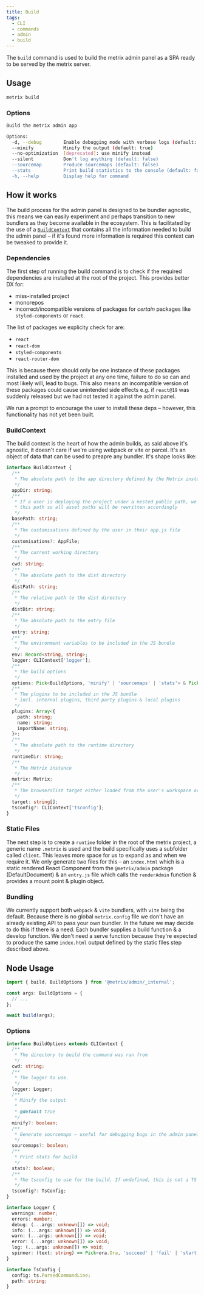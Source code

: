 ```yaml
---
title: Build
tags:
  - CLI
  - commands
  - admin
  - build
---
```


The `build` command is used to build the metrix admin panel as a SPA ready to be served by the metrix server.

## Usage

```bash
metrix build
```

### Options

```bash
Build the metrix admin app

Options:
  -d, --debug        Enable debugging mode with verbose logs (default: false)
  --minify           Minify the output (default: true)
  --no-optimization  [deprecated]: use minify instead
  --silent           Don't log anything (default: false)
  --sourcemap        Produce sourcemaps (default: false)
  --stats            Print build statistics to the console (default: false)
  -h, --help         Display help for command
```

## How it works

The build process for the admin panel is designed to be bundler agnostic, this means we can easily experiment and perhaps transition to new bundlers as they become available in the ecosystem. This is facilitated by the use of a [`BuildContext`](#buildcontext) that contains all the information needed to build the admin panel – if it's found more information is required this context can be tweaked to provide it.

### Dependencies

The first step of running the build command is to check if the required dependencies are installed at the root of the project. This provides better DX for:

- miss-installed project
- monorepos
- incorrect/incompatible versions of packages for _certain_ packages like `styled-components` or `react`.

The list of packages we explicity check for are:

- `react`
- `react-dom`
- `styled-components`
- `react-router-dom`

This is because there should only be one instance of these packages installed and used by the project at any one time, failure to do so can and most likely will, lead to bugs. This also means an incompatible version of these packages could cause unintended side effects e.g. if `react@19` was suddenly released but we had not tested it against the admin panel.

We run a prompt to encourage the user to install these deps – however, this functionality has not yet been built.

### BuildContext

The build context is the heart of how the admin builds, as said above it's agnostic, it doesn't care if we're using webpack or vite or parcel. It's an object of data that can be used to preapre any bundler. It's shape looks like:

```ts
interface BuildContext {
  /**
   * The absolute path to the app directory defined by the Metrix instance
   */
  appDir: string;
  /**
   * If a user is deploying the project under a nested public path, we use
   * this path so all asset paths will be rewritten accordingly
   */
  basePath: string;
  /**
   * The customisations defined by the user in their app.js file
   */
  customisations?: AppFile;
  /**
   * The current working directory
   */
  cwd: string;
  /**
   * The absolute path to the dist directory
   */
  distPath: string;
  /**
   * The relative path to the dist directory
   */
  distDir: string;
  /**
   * The absolute path to the entry file
   */
  entry: string;
  /**
   * The environment variables to be included in the JS bundle
   */
  env: Record<string, string>;
  logger: CLIContext['logger'];
  /**
   * The build options
   */
  options: Pick<BuildOptions, 'minify' | 'sourcemaps' | 'stats'> & Pick<DevelopOptions, 'open'>;
  /**
   * The plugins to be included in the JS bundle
   * incl. internal plugins, third party plugins & local plugins
   */
  plugins: Array<{
    path: string;
    name: string;
    importName: string;
  }>;
  /**
   * The absolute path to the runtime directory
   */
  runtimeDir: string;
  /**
   * The Metrix instance
   */
  metrix: Metrix;
  /**
   * The browserslist target either loaded from the user's workspace or falling back to the default
   */
  target: string[];
  tsconfig?: CLIContext['tsconfig'];
}
```

### Static Files

The next step is to create a `runtime` folder in the root of the metrix project, a generic name `.metrix` is used and the build specifically uses a subfolder called `client`. This leaves more space for us to expand as and when we require it. We only generate two files for this – an `index.html` which is a static rendered React Component from the `@metrix/admin` package (DefaultDocument) & an `entry.js` file which calls the `renderAdmin` function & provides a mount point & plugin object.

### Bundling

We currently support both `webpack` & `vite` bundlers, with `vite` being the default. Because there is no global `metrix.config` file we don't have an already existing API to pass your own bundler. In the future we may decide to do this if there is a need. Each bundler supplies a build function & a develop function. We don't need a serve function because they're expected to produce the same `index.html` output defined by the static files step described above.

## Node Usage

```ts
import { build, BuildOptions } from '@metrix/admin/_internal';

const args: BuildOptions = {
  // ...
};

await build(args);
```

### Options

```ts
interface BuildOptions extends CLIContext {
  /**
   * The directory to build the command was ran from
   */
  cwd: string;
  /**
   * The logger to use.
   */
  logger: Logger;
  /**
   * Minify the output
   *
   * @default true
   */
  minify?: boolean;
  /**
   * Generate sourcemaps – useful for debugging bugs in the admin panel UI.
   */
  sourcemaps?: boolean;
  /**
   * Print stats for build
   */
  stats?: boolean;
  /**
   * The tsconfig to use for the build. If undefined, this is not a TS project.
   */
  tsconfig?: TsConfig;
}

interface Logger {
  warnings: number;
  errors: number;
  debug: (...args: unknown[]) => void;
  info: (...args: unknown[]) => void;
  warn: (...args: unknown[]) => void;
  error: (...args: unknown[]) => void;
  log: (...args: unknown[]) => void;
  spinner: (text: string) => Pick<ora.Ora, 'succeed' | 'fail' | 'start' | 'text'>;
}

interface TsConfig {
  config: ts.ParsedCommandLine;
  path: string;
}
```

